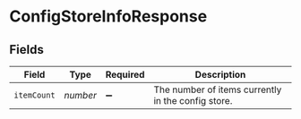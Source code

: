 # ConfigStoreInfoResponse


## Fields

| Field                                              | Type                                               | Required                                           | Description                                        |
| -------------------------------------------------- | -------------------------------------------------- | -------------------------------------------------- | -------------------------------------------------- |
| `itemCount`                                        | *number*                                           | :heavy_minus_sign:                                 | The number of items currently in the config store. |